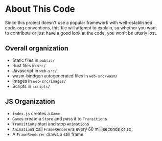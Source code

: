 # About This Code

Since this project doesn't use a popular framework with well-established code-org conventions, this file will attempt to explain, so whether you want to contribute or just have a good look at the code, you won't be utterly lost.

## Overall organization
- Static files in `public/`
- Rust files in `src/`
- Javascript in `web-src/`
- wasm-bindgen autogenerated files in `web-src/wasm/`
- Images in `web-src/images/`
- Scripts in `scripts/`

## JS Organization
- `index.js` creates a `Game`
- `Game`s create a `Store` and pass it to `Transition`s
- `Transition`s start and stop `Animation`s
- `Animation`s call `FrameRenderer`s every 60 milliseconds or so
- A `FrameRenderer` draws a still frame.
